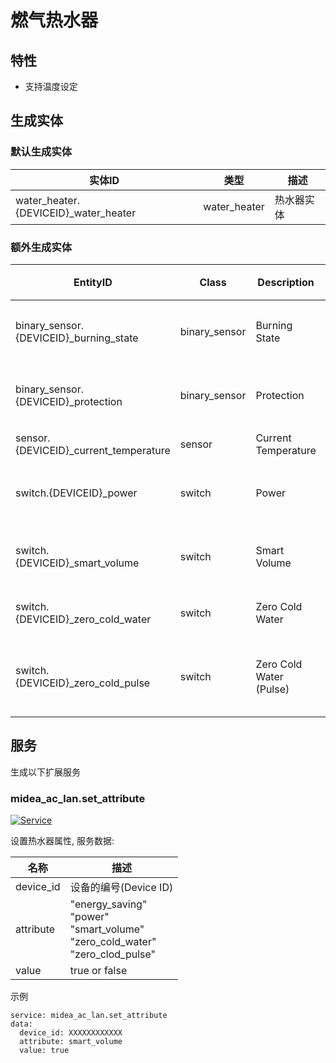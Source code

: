 # 燃气热水器
## 特性
- 支持温度设定

## 生成实体
### 默认生成实体
实体ID | 类型 | 描述
--- | --- | ---
water_heater.{DEVICEID}_water_heater | water_heater | 热水器实体

### 额外生成实体

EntityID | Class | Description | 描述
--- | --- | --- | --- 
binary_sensor.{DEVICEID}_burning_state | binary_sensor | Burning State | 燃烧状态
binary_sensor.{DEVICEID}_protection | binary_sensor | Protection | 安全防护
sensor.{DEVICEID}_current_temperature | sensor | Current Temperature | 温度
switch.{DEVICEID}_power | switch | Power | 电源开关
switch.{DEVICEID}_smart_volume | switch | Smart Volume | 智能变容
switch.{DEVICEID}_zero_cold_water | switch | Zero Cold Water | 零冷水
switch.{DEVICEID}_zero_cold_pulse | switch | Zero Cold Water (Pulse) | 零冷水(点动)

## 服务
生成以下扩展服务

### midea_ac_lan.set_attribute

[![Service](https://my.home-assistant.io/badges/developer_call_service.svg)](https://my.home-assistant.io/redirect/developer_call_service/?service=midea_ac_lan.set_attribute)

设置热水器属性, 服务数据:

名称 | 描述
--- | ---
device_id | 设备的编号(Device ID)
attribute | "energy_saving"<br/>"power"<br />"smart_volume"<br/>"zero_cold_water"<br/>"zero_clod_pulse"
value | true or false

示例
```
service: midea_ac_lan.set_attribute
data:
  device_id: XXXXXXXXXXXX
  attribute: smart_volume
  value: true
```